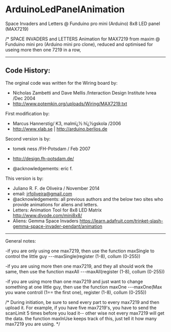 ArduinoLedPanelAnimation
========================

Space Invaders and Letters @ Funduino pro mini (Arduino) 8x8 LED panel (MAX7219)

/* SPACE INVADERS and LETTERS Animation for MAX7219 from maxim @ Funduino mini pro (Arduino mini pro clone), 
reduced and optimised for useing more then one 7219 in a row,
______________________________________

 Code History:
 --------------

The orginal code was written for the Wiring board by:
 * Nicholas Zambetti and Dave Mellis /Interaction Design Institute Ivrea /Dec 2004
 * http://www.potemkin.org/uploads/Wiring/MAX7219.txt

First modification by:
 * Marcus Hannerstig/  K3, malmï¿½ hï¿½gskola /2006
 * http://www.xlab.se | http://arduino.berlios.de

Second version is by:
 * tomek ness /FH-Potsdam / Feb 2007
 * http://design.fh-potsdam.de/ 

 * @acknowledgements: eric f. 


This version is by:
 * Juliano R. F. de Oliveira / November 2014
 * email: jrfoliveira@gmail.com
 * @acknowledgements: all previous authors and the below two sites who provide animations for aliens and letters.
 * Letters: Animation Tool for 8x8 LED Matrix http://www.diyode.com/mini8x8/
 * Aliens: Gemma Space Invaders https://learn.adafruit.com/trinket-slash-gemma-space-invader-pendant/animation
-----------------------------------

General notes: 


-if you are only using one max7219, then use the function maxSingle to control
 the little guy ---maxSingle(register (1-8), collum (0-255))

-if you are using more then one max7219, and they all should work the same, 
then use the function maxAll ---maxAll(register (1-8), collum (0-255))

-if you are using more than one max7219 and just want to change something
at one little guy, then use the function maxOne
---maxOne(Max you wane controll (1== the first one), register (1-8), 
collum (0-255))

/* During initiation, be sure to send every part to every max7219 and then
 upload it.
For example, if you have five max7219's, you have to send the scanLimit 5 times
before you load it-- other wise not every max7219 will get the data. the
function maxInUse  keeps track of this, just tell it how many max7219 you are
using.
*/
